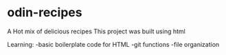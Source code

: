 # odin-recipes
A Hot mix of delicious recipes
This project was built using html

Learning:
-basic boilerplate code for HTML
-git functions 
-file organization